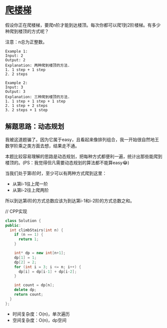 # [爬楼梯](https://leetcode.com/problems/climbing-stairs/)

假设你正在爬楼梯，要爬n阶才能到达楼顶。每次你都可以爬1到2阶楼梯。有多少种爬到楼顶的方式呢？

注意：n总为正整数。

```
Example 1:
Input: 2
Output: 2
Explanation: 两种爬到楼顶的方法.
1. 1 step + 1 step
2. 2 steps

Example 2:
Input: 3
Output: 3
Explanation: 三种爬到楼顶的方法.
1. 1 step + 1 step + 1 step
2. 1 step + 2 steps
3. 2 steps + 1 step
```

## 解题思路：动态规划

我被这道题骗了。因为它属于easy，且看起来像排列组合，我一开始很自然地王数学阶乘之类方面去想，结果走不通。

本题比较容易理解的思路是动态规划，把每种方式都便利一遍，统计出那些能爬到楼顶的。(PS：我觉得但凡需要动态规划的算法都不能算easy😂)

当我们处于第i阶时，至少可以有两种方式爬到这里：
- 从第i-1往上爬一阶
- 从第i-2往上爬两阶

所以到达第i阶的方式总数应该为到达第i-1和i-2阶的方式总数之和。

// CPP实现
```cpp
class Solution {
public:
  int climbStairs(int n) {
    if (n == 1) {
      return 1;
    }

    int* dp = new int[n+1];
    dp[1] = 1;
    dp[2] = 2;
    for (int i = 3; i <= n; i++) {
      dp[i] = dp[i-1] + dp[i-2];
    }

    int count = dp[n];
    delete dp;
    return count;
  }
};
```
- 时间复杂度：O(n)，单次遍历
- 空间复杂度：O(n)，dp空间